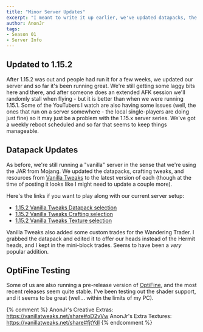```yaml
---
title: "Minor Server Updates"
excerpt: "I meant to write it up earlier, we've updated datapacks, the server version, and one new treat."
author: AnonJr
tags:
- Season 01
- Server Info
---
```


## Updated to 1.15.2
After 1.15.2 was out and people had run it for a few weeks, we updated our server and so far it's been running great. We're still getting some laggy bits here and there, and after someone does an  extended AFK session we'll randomly stall when flying - but it is better than when we were running 1.15.1. Some of the YouTubers I watch are also having some issues (well, the ones that run on a server somewhere - the local single-players are doing just fine) so it may just be a problem with the 1.15.x server series. We've got a weekly reboot scheduled and so far that seems to keep things manageable.

## Datapack Updates
As before, we're still running a "vanilla" server in the sense that we're using the JAR from Mojang. We updated the datapacks, crafting tweaks, and resources from [Vanilla Tweaks](https://vanillatweaks.net/) to the latest version of each (though at the time of posting it looks like I might need to update a couple more).

Here's the links if you want to play along with our current server setup:

 * [1.15.2 Vanilla Tweaks Datapack selection](https://vanillatweaks.net/share#CTebIH)
 * [1.15.2 Vanilla Tweaks Crafting selection](https://vanillatweaks.net/share#RJF2qf)
 * [1.15.2 Vanilla Tweaks Texture selection](https://vanillatweaks.net/share#nEAEe4)

Vanilla Tweaks also added some custom trades for the Wandering Trader. I grabbed the datapack and edited it to offer our heads instead of the Hermit heads, and I kept in the mini-block trades. Seems to have been a *very* popular addition.

## OptiFine Testing
Some of us are also running a pre-release version of [OptiFine](https://optifine.net/home), and the most recent releases seem quite stable. I've been testing out the shader support, and it seems to be great (well... within the limits of my PC).

{% comment %}
AnonJr's Creative Extras: https://vanillatweaks.net/share#oD2vVw
AnonJr's Extra Textures: https://vanillatweaks.net/share#fjtYdl
{% endcomment %}